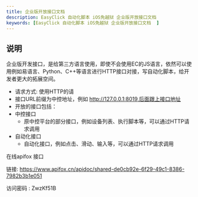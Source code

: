 ```yaml
---
title: 企业版开放接口文档
description: EasyClick 自动化脚本 iOS免越狱 企业版开放接口文档
keywords: [EasyClick 自动化脚本 iOS免越狱 企业版开放接口文档  ]
---
```




## 说明

企业版开发接口，是给第三方语言使用，即使不会使用EC的JS语言，依然可以使用例如易语言、Python、C++等语言进行HTTP接口对接，写自动化脚本，给开发者更大的拓展空间。

- 请求方式: 使用HTTP的请
- 接口URL前缀为中控地址，例如 http://127.0.0.1:8019,后面跟上接口地址
- 开放的接口包括：
- 中控接口
  - 原中控平台的部分接口，例如设备列表、执行脚本等，可以通过HTTP请求调用
- 自动化接口
  - 自动化接口，例如点击、滑动、输入等，可以通过HTTP请求调用

在线apifox 接口  

链接: https://www.apifox.cn/apidoc/shared-de0cb92e-6f29-49c1-8386-7982b3b1e051  

访问密码 : ZwzKf51B 






